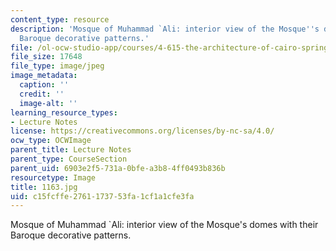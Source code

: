 ```yaml
---
content_type: resource
description: 'Mosque of Muhammad `Ali: interior view of the Mosque''s domes with their
  Baroque decorative patterns.'
file: /ol-ocw-studio-app/courses/4-615-the-architecture-of-cairo-spring-2002/c15fcffe2761173753fa1cf1a1cfe3fa_1163.jpg
file_size: 17648
file_type: image/jpeg
image_metadata:
  caption: ''
  credit: ''
  image-alt: ''
learning_resource_types:
- Lecture Notes
license: https://creativecommons.org/licenses/by-nc-sa/4.0/
ocw_type: OCWImage
parent_title: Lecture Notes
parent_type: CourseSection
parent_uid: 6903e2f5-731a-0bfe-a3b8-4ff0493b836b
resourcetype: Image
title: 1163.jpg
uid: c15fcffe-2761-1737-53fa-1cf1a1cfe3fa
---
```

Mosque of Muhammad `Ali: interior view of the Mosque's domes with their Baroque decorative patterns.